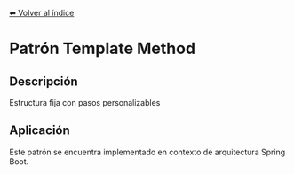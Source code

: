 [⬅ Volver al índice](../../README.md)

# Patrón Template Method

## Descripción
Estructura fija con pasos personalizables

## Aplicación
Este patrón se encuentra implementado en contexto de arquitectura Spring Boot.
